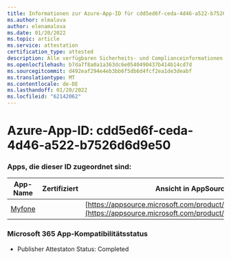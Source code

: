 ```yaml
---
title: Informationen zur Azure-App-ID für cdd5ed6f-ceda-4d46-a522-b7526d6d9e50
ms.author: elmalova
author: elenamalova
ms.date: 01/20/2022
ms.topic: article
ms.service: attestation
certification_type: attested
description: Alle verfügbaren Sicherheits- und Complianceinformationen für cdd5ed6f-ceda-4d46-a522-b7526d6d9e50.
ms.openlocfilehash: b7da7f8a0a1a363dc6e0540490437b414b14cd7d
ms.sourcegitcommit: d492eaf294e4eb3bb6f5db6d4fcf2ea1de3deabf
ms.translationtype: MT
ms.contentlocale: de-DE
ms.lasthandoff: 01/20/2022
ms.locfileid: "62142062"
---
```

# <a name="azure-app-id-cdd5ed6f-ceda-4d46-a522-b7526d6d9e50"></a>Azure-App-ID: cdd5ed6f-ceda-4d46-a522-b7526d6d9e50


### <a name="apps-associated-with-this-id"></a>Apps, die dieser ID zugeordnet sind:
| **App-Name** | **Zertifiziert** | **Ansicht in AppSource** |
|--------------|---------------|-----------------------|
| [Myfone](https://docs.microsoft.com/microsoft-365-app-certification/forward/WA200000716) |  | [https://appsource.microsoft.com/product/office/WA200000716](https://appsource.microsoft.com/product/office/WA200000716) |

### <a name="microsoft-365-app-compliance-status"></a>Microsoft 365 App-Kompatibilitätsstatus
- Publisher Attestaton Status: Completed
